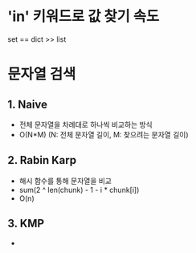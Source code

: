 # 'in' 키워드로 값 찾기 속도

set == dict >> list

# 문자열 검색

## 1. Naive

- 전체 문자열을 차례대로 하나씩 비교하는 방식
- O(N\*M) (N: 전체 문자열 길이, M: 찾으려는 문자열 길이)

## 2. Rabin Karp

- 해시 함수를 통해 문자열을 비교
- sum(2 ^ len(chunk) - 1 - i \* chunk[i])
- O(n)

## 3. KMP

-

